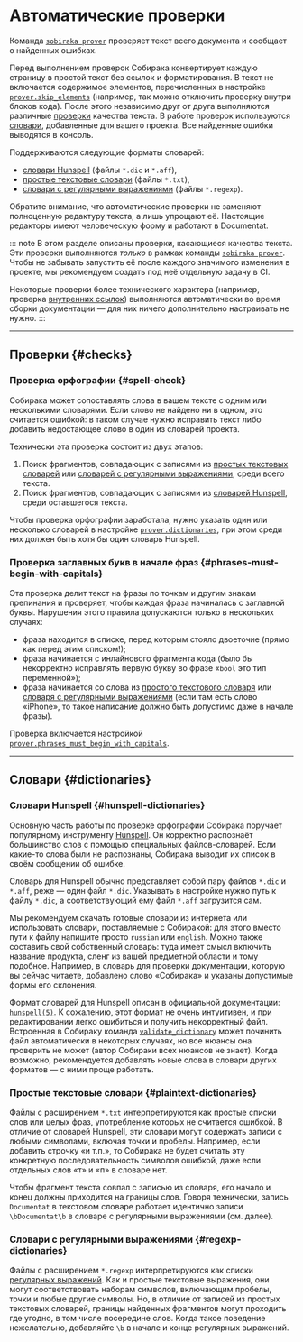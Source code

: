 # Автоматические проверки

Команда [`sobiraka prover`](../99-reference/5-commands.md#prover) проверяет текст всего документа и сообщает о найденных ошибках.

Перед выполнением проверок Собирака конвертирует каждую страницу в простой текст без ссылок и форматирования. В текст не включается содержимое элементов, перечисленных в настройке [`prover.skip_elements`](../99-reference/1-configuration.md#prover.skip_elements) (например, так можно отключить проверку внутри блоков кода). После этого независимо друг от друга выполняются различные [проверки](#checks) качества текста. В работе проверок используются [словари](#dictionaries), добавленные для вашего проекта. Все найденные ошибки выводятся в консоль.

Поддерживаются следующие форматы словарей:

- [словари Hunspell](#hunspell-dictionaries) (файлы `*.dic` и `*.aff`),
- [простые текстовые словари](#plaintext-dictionaries) (файлы `*.txt`),
- [словари с регулярными выражениями](#regexp-dictionaries) (файлы `*.regexp`).

Обратите внимание, что автоматические проверки не заменяют полноценную редактуру текста, а лишь упрощают её. Настоящие редакторы имеют человеческую форму и работают в Documentat.

::: note
В этом разделе описаны проверки, касающиеся качества текста. Эти проверки выполняются _только_ в рамках команды [`sobiraka prover`](../99-reference/5-commands.md#prover). Чтобы не забывать запустить её после каждого значимого изменения в проекте, мы рекомендуем создать под неё отдельную задачу в CI.

Некоторые проверки более технического характера (например, проверка [внутренних ссылок](../12-syntax/1-links.md)) выполняются автоматически во время сборки документации — для них ничего дополнительно настраивать не нужно.
:::

---

## Проверки {#checks}

### Проверка орфографии {#spell-check}

Собирака может сопоставлять слова в вашем тексте с одним или несколькими словарями. Если слово не найдено ни в одном, это считается ошибкой: в таком случае нужно исправить текст либо добавить недостающее слово в один из словарей проекта.

Технически эта проверка состоит из двух этапов:

1. Поиск фрагментов, совпадающих с записями из [простых текстовых словарей](#plaintext-dictionaries) или [словарей с регулярными выражениями](#regexp-dictionaries), среди всего текста.
1. Поиск фрагментов, совпадающих с записями из [словарей Hunspell](#hunspell-dictionaries), среди оставшегося текста.

Чтобы проверка орфографии заработала, нужно указать один или несколько словарей в настройке [`prover.dictionaries`](../99-reference/1-configuration.md#prover.dictionaries), при этом среди них должен быть хотя бы один словарь Hunspell.

### Проверка заглавных букв в начале фраз {#phrases-must-begin-with-capitals}

Эта проверка делит текст на фразы по точкам и другим знакам препинания и проверяет, чтобы каждая фраза начиналась с заглавной буквы. Нарушения этого правила допускаются только в нескольких случаях:

- фраза находится в списке, перед которым стояло двоеточие (прямо как перед этим списком!);
- фраза начинается с инлайнового фрагмента кода (было бы некорректно исправлять первую букву во фразе «`bool` это тип переменной»);
- фраза начинается со слова из [простого текстового словаря](#plaintext-dictionaries) или [словаря с регулярными выражениями](#regexp-dictionaries) (если там есть слово «iPhone», то такое написание должно быть допустимо даже в начале фразы).

Проверка включается настройкой [`prover.phrases_must_begin_with_capitals`](../99-reference/1-configuration.md#prover.phrases_must_begin_with_capitals).

---

## Словари {#dictionaries}

### Словари Hunspell {#hunspell-dictionaries}

Основную часть работы по проверке орфографии Собирака поручает популярному инструменту [Hunspell](https://hunspell.github.io/). Он корректно распознаёт большинство слов с помощью специальных файлов-словарей. Если какие-то слова были не распознаны, Собирака выводит их список в своём сообщении об ошибке.

Словарь для Hunspell обычно представляет собой пару файлов `*.dic` и `*.aff`, реже — один файл `*.dic`. Указывать в настройке нужно путь к файлу `*.dic`, а соответствующий ему файл `*.aff` загрузится сам.

Мы рекомендуем скачать готовые словари из интернета или использовать словари, поставляемые с Собиракой: для этого вместо пути к файлу напишите просто `russian` или `english`. Можно также составить свой собственный словарь: туда имеет смысл включить название продукта, сленг из вашей предметной области и тому подобное. Например, в словарь для проверки документации, которую вы сейчас читаете, добавлено слово «Собирака» и указаны допустимые формы его склонения.

Формат словарей для Hunspell описан в официальной документации: [`hunspell(5)`](https://man.archlinux.org/man/hunspell.5). К сожалению, этот формат не очень интуитивен, и при редактировании легко ошибиться и получить некорректный файл. Встроенная в Собираку команда [`validate_dictionary`](../99-reference/5-commands.md#validate_dictionary) может починить файл автоматически в некоторых случаях, но все нюансы она проверить не может (автор Собираки всех нюансов не знает). Когда возможно, рекомендуется добавлять новые слова в словари других форматов — с ними проще работать.

### Простые текстовые словари {#plaintext-dictionaries}

Файлы с расширением `*.txt` интерпретируются как простые списки слов или целых фраз, употребление которых не считается ошибкой. В отличие от словарей Hunspell, эти словари могут содержать записи с любыми символами, включая точки и пробелы. Например, если добавить строчку «и т.п.», то Собирака не будет считать эту конкретную последовательность символов ошибкой, даже если отдельных слов «т» и «п» в словаре нет.

Чтобы фрагмент текста совпал с записью из словаря, его начало и конец должны приходится на границы слов. Говоря технически, запись `Documentat` в текстовом словаре работает идентично записи `\bDocumentat\b` в словаре с регулярными выражениями (см. далее).

### Словари с регулярными выражениями {#regexp-dictionaries}

Файлы с расширением `*.regexp` интерпретируются как списки [регулярных выражений](https://docs.python.org/3/library/re.html). Как и простые текстовые выражения, они могут соответствовать наборам символов, включающим пробелы, точки и любые другие символы. Но, в отличие от записей из простых текстовых словарей, границы найденных фрагментов могут проходить где угодно, в том числе посередине слов. Когда такое поведение нежелательно, добавляйте `\b` в начале и конце регулярных выражений.